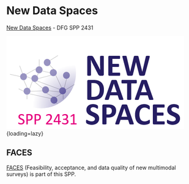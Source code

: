 # New Data Spaces

[New Data Spaces](https://www.new-data-spaces.de/en-us/) - DFG SPP 2431

![ViCom](../images/projects/NewDataSpaces.png){loading=lazy}

## FACES

[FACES](https://gepris.dfg.de/gepris/projekt/539621548?language=en) (Feasibility, acceptance, and data quality of new multimodal surveys) is part of this SPP.

